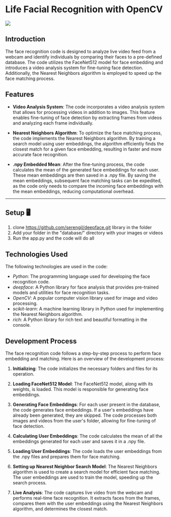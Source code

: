 # Life Facial Recognition with OpenCV

[![](https://img.shields.io/github/license/sourcerer-io/hall-of-fame.svg?colorB=ff0000)](https://github.com/GrandeVx/Live-Facial-Recognition/blob/main/LICENSE.txt)  

## Introduction

The face recognition code is designed to analyze live video feed from a webcam and identify individuals by comparing their faces to a pre-defined database. The code utilizes the FaceNet512 model for face embedding and introduces a video analysis system for fine-tuning face detection. Additionally, the Nearest Neighbors algorithm is employed to speed up the face matching process.

## Features

- **Video Analysis System**: The code incorporates a video analysis system that allows for processing videos in addition to images. This feature enables fine-tuning of face detection by extracting frames from videos and analyzing each frame individually.

- **Nearest Neighbors Algorithm**: To optimize the face matching process, the code implements the Nearest Neighbors algorithm. By training a search model using user embeddings, the algorithm efficiently finds the closest match for a given face embedding, resulting in faster and more accurate face recognition.

- **.npy Embedded Mean**: After the fine-tuning process, the code calculates the mean of the generated face embeddings for each user. These mean embeddings are then saved in a .npy file. By saving the mean embeddings, subsequent face matching tasks can be expedited, as the code only needs to compare the incoming face embeddings with the mean embeddings, reducing computational overhead.

****

## Setup 🖥️

1) clone https://github.com/serengil/deepface.git library in the folder
2) Add your folder in the "database/" directory with your images or videos
3) Run the app.py and the code will do all 

## Technologies Used

The following technologies are used in the code:

- _Python_: The programming language used for developing the face recognition code.
- _deepface_: A Python library for face analysis that provides pre-trained models and utilities for face recognition tasks.
- _OpenCV_: A popular computer vision library used for image and video processing.
- _scikit-learn_: A machine learning library in Python used for implementing the Nearest Neighbors algorithm.
- _rich_: A Python library for rich text and beautiful formatting in the console.

## Development Process

The face recognition code follows a step-by-step process to perform face embedding and matching. Here is an overview of the development process:

1. **Initializing**: The code initializes the necessary folders and files for its operation.

2. **Loading FaceNet512 Model**: The FaceNet512 model, along with its weights, is loaded. This model is responsible for generating face embeddings.

3. **Generating Face Embeddings**: For each user present in the database, the code generates face embeddings. If a user's embeddings have already been generated, they are skipped. The code processes both images and videos from the user's folder, allowing for fine-tuning of face detection.

4. **Calculating User Embeddings**: The code calculates the mean of all the embeddings generated for each user and saves it in a .npy file.

5. **Loading User Embeddings**: The code loads the user embeddings from the .npy files and prepares them for face matching.

6. **Setting up Nearest Neighbor Search Model**: The Nearest Neighbors algorithm is used to create a search model for efficient face matching. The user embeddings are used to train the model, speeding up the search process.

7. **Live Analysis**: The code captures live video from the webcam and performs real-time face recognition. It extracts faces from the frames, compares them with the user embeddings using the Nearest Neighbors algorithm, and determines the closest match.
